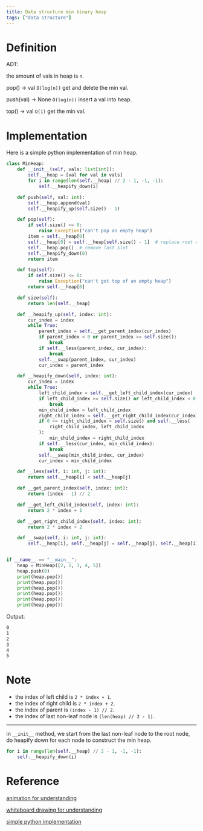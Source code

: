 ```yaml
---
title: Data structure min binary heap
tags: ["data structure"]
---
```


# Definition

ADT:

the amount of vals in heap is `n`.

pop() -> val `O(log(n))` get and delete the min val.

push(val) -> None `O(log(n))` insert a val into heap.

top() -> val `O(1)` get the min val.

# Implementation

Here is a simple python implementation of min heap.

```py
class MinHeap:
    def __init__(self, vals: list[int]):
        self.__heap = [val for val in vals]
        for i in range(len(self.__heap) // 2 - 1, -1, -1):
            self.__heapify_down(i)

    def push(self, val: int):
        self.__heap.append(val)
        self.__heapify_up(self.size() - 1)

    def pop(self):
        if self.size() <= 0:
            raise Exception("can't pop an empty heap")
        item = self.__heap[0]
        self.__heap[0] = self.__heap[self.size() - 1]  # replace root with last item
        self.__heap.pop()  # remove last slot
        self.__heapify_down(0)
        return item

    def top(self):
        if self.size() <= 0:
            raise Exception("can't get top of an empty heap")
        return self.__heap[0]

    def size(self):
        return len(self.__heap)

    def __heapify_up(self, index: int):
        cur_index = index
        while True:
            parent_index = self.__get_parent_index(cur_index)
            if parent_index < 0 or parent_index >= self.size():
                break
            if self.__less(parent_index, cur_index):
                break
            self.__swap(parent_index, cur_index)
            cur_index = parent_index

    def __heapify_down(self, index: int):
        cur_index = index
        while True:
            left_child_index = self.__get_left_child_index(cur_index)
            if left_child_index >= self.size() or left_child_index < 0:
                break
            min_child_index = left_child_index
            right_child_index = self.__get_right_child_index(cur_index)
            if 0 <= right_child_index < self.size() and self.__less(
                right_child_index, left_child_index
            ):
                min_child_index = right_child_index
            if self.__less(cur_index, min_child_index):
                break
            self.__swap(min_child_index, cur_index)
            cur_index = min_child_index

    def __less(self, i: int, j: int):
        return self.__heap[i] < self.__heap[j]

    def __get_parent_index(self, index: int):
        return (index - 1) // 2

    def __get_left_child_index(self, index: int):
        return 2 * index + 1

    def __get_right_child_index(self, index: int):
        return 2 * index + 2

    def __swap(self, i: int, j: int):
        self.__heap[i], self.__heap[j] = self.__heap[j], self.__heap[i]


if __name__ == "__main__":
    heap = MinHeap([2, 1, 3, 4, 5])
    heap.push(0)
    print(heap.pop())
    print(heap.pop())
    print(heap.pop())
    print(heap.pop())
    print(heap.pop())
    print(heap.pop())

```

Output:

```sh
0
1
2
3
4
5
```

# Note

- the index of left child is `2 * index + 1`.
- the index of right child is `2 * index + 2`.
- the index of parent is `(index - 1) // 2`.
- the index of last non-leaf node is `(len(heap) // 2 - 1)`.

---

in `__init__` method, we start from the last non-leaf node to the root node, do heapify down for each node to construct the min heap.

```py
for i in range(len(self.__heap) // 2 - 1, -1, -1):
    self.__heapify_down(i)
```

# Reference

[animation for understanding](https://www.youtube.com/watch?v=AE5I0xACpZs)

[whiteboard drawing for understanding](https://www.youtube.com/watch?v=g9YK6sftDi0)

[simple python implementation](https://www.youtube.com/watch?v=hkyzcLkmoBY)
